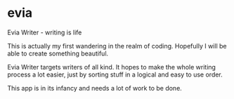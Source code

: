 # evia
Evia Writer - writing is life

This is actually my first wandering in the realm of coding. 
Hopefully I will be able to create something beautiful.

Evia Writer targets writers of all kind. It hopes to make the
whole writing process a lot easier, just by sorting stuff in 
a logical and easy to use order. 

This app is in its infancy and needs a lot of work to be done.
